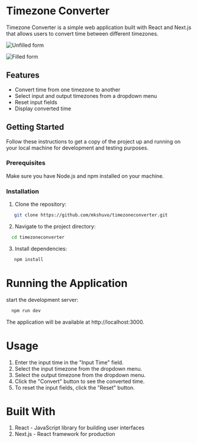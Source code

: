 # Timezone Converter

Timezone Converter is a simple web application built with React and Next.js that allows users to convert time between different timezones.

![Unfilled form](/unfilled-form.png)

![Filled form](/https://raw.githubusercontent.com/mkshuvo/timezoneconverter/main/public/filled-form.png)
## Features

- Convert time from one timezone to another
- Select input and output timezones from a dropdown menu
- Reset input fields
- Display converted time

## Getting Started

Follow these instructions to get a copy of the project up and running on your local machine for development and testing purposes.

### Prerequisites

Make sure you have Node.js and npm installed on your machine.

### Installation

1. Clone the repository:

```bash
   git clone https://github.com/mkshuvo/timezoneconverter.git
```

2. Navigate to the project directory:
```bash
  cd timezoneconverter
```
3. Install dependencies:
```bash
   npm install
```


# Running the Application
start the development server:
```bash
  npm run dev
```
The application will be available at http://localhost:3000.

# Usage
1. Enter the input time in the "Input Time" field.
2. Select the input timezone from the dropdown menu.
3. Select the output timezone from the dropdown menu.
4. Click the "Convert" button to see the converted time.
5. To reset the input fields, click the "Reset" button.
# Built With
1. React - JavaScript library for building user interfaces
2. Next.js - React framework for production
